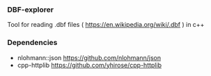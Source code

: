 ### DBF-explorer
Tool for reading .dbf files ( https://en.wikipedia.org/wiki/.dbf ) in c++

### Dependencies
  * nlohmann::json
    https://github.com/nlohmann/json
  * cpp-httplib
    https://github.com/yhirose/cpp-httplib